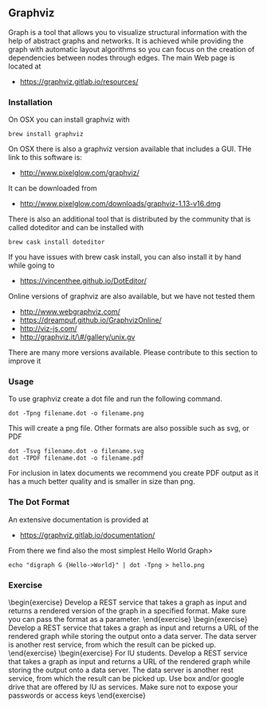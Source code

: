 Graphviz
--------

Graph is a tool that allows you to visualize structural information
with the help of abstract graphs and networks. It is achieved while
providing the graph with automatic layout algorithms so you can focus
on the creation of dependencies between nodes through edges. The main
Web page is located at

*   <https://graphviz.gitlab.io/resources/>

### Installation

On OSX you can install graphviz with

    brew install graphviz

On OSX there is also a graphviz version available that includes a GUI.
THe link to this software is:

-   <http://www.pixelglow.com/graphviz/>

It can be downloaded from

-   <http://www.pixelglow.com/downloads/graphviz-1.13-v16.dmg>

There is also an additional tool that is distributed by the community
that is called doteditor and can be installed with

    brew cask install doteditor

If you have issues with brew cask install, you can also install it by
hand while going to

-   <https://vincenthee.github.io/DotEditor/>

Online versions of graphviz are also available, but we have not tested
them

-   <http://www.webgraphviz.com/>
-   <https://dreampuf.github.io/GraphvizOnline/>
-   <http://viz-js.com/>
-   <http://graphviz.it/\#/gallery/unix.gv>

There are many more versions available. Please contribute to this
section to improve it

### Usage

To use graphviz create a dot file and run the following command.

    dot -Tpng filename.dot -o filename.png

This will create a png file. Other formats are also possible such as
svg, or PDF

    dot -Tsvg filename.dot -o filename.svg
    dot -TPDF filename.dot -o filename.pdf

For inclusion in latex documents we recommend you create PDF output as it
has a much better quality and is smaller in size than png.

### The Dot Format

An extensive documentation is provided at

* <https://graphviz.gitlab.io/documentation/>

From there we find also the most simplest Hello World Graph>

    echo "digraph G {Hello->World}" | dot -Tpng > hello.png

### Exercise

\begin{exercise}
Develop a REST service that takes a graph as input and returns a rendered version of the graph in a specified format. Make sure you can pass the format as a parameter.
\end{exercise}
\begin{exercise}
Develop a REST service that takes a graph as input and returns a URL of the rendered graph while storing the output onto a data server. The data server is another rest service, from which the result can be picked up. 
\end{exercise}
\begin{exercise}
For IU students. Develop a REST service that takes a graph as input and returns a URL of the rendered graph while storing the output onto a data server. The data server is another rest service, from which the result can be picked up. Use box and/or google drive that are offered by IU as services. Make sure not to expose your passwords or access keys
\end{exercise}
